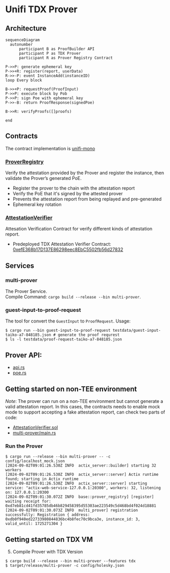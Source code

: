 # Unifi TDX Prover

## Architecture

```mermaid
sequenceDiagram
  autonumber
	  participant B as ProofBuilder API
	  participant P as TDX Prover
	  participant R as Prover Registry Contract

P->>P: generate ephemeral key
P->>+R: register(report, userData)
R->>-P: event InstanceAdd(instanceID)
loop Every block

B->>+P: requestProof(ProofInput)
P->>P: execute block by Pob
P->>P: sign Poe with ephemeral key
P->>-B: return ProofResponse(signedPoe)

B->>R: verifyProofs([]proofs)

end
```

## Contracts

The contract implementation is [unifi-mono](https://github.com/PufferFinance/unifi-mono)

### [ProverRegistry](https://github.com/PufferFinance/unifi-mono/blob/unifi/packages/protocol/contracts/layer1/verifiers/ProverRegistryVerifier.sol)

Verify the attestation provided by the Prover and register the instance, then validate the Prover’s generated PoE.
* Register the prover to the chain with the attestation report
* Verify the PoE that it's signed by the attested prover
* Prevents the attestation report from being replayed and pre-generated
* Ephemeral key rotation

### [AttestationVerifier](https://github.com/PufferFinance/unifi-mono/blob/unifi/packages/protocol/contracts/layer1/automata-attestation/AttestationVerifier.sol)

Attesation Verification Contract for verify different kinds of attestation report.

* Predeployed TDX Attestation Verifier Contract: [0xefE368b17D137E86298eec8EbC5502fb56d27832](https://explorer-testnet.ata.network/address/0xefE368b17D137E86298eec8EbC5502fb56d27832)

## Services

### multi-prover

The Prover Service.  
Compile Command: `cargo build --release --bin multi-prover`.

### guest-input-to-proof-request
The tool for convert the `GuestInput` to `ProofRequest`.
Usage: 
```
$ cargo run --bin guest-input-to-proof-request testdata/guest-input-taiko-a7-848185.json # generate the proof requrest
$ ls -l testdata/proof-request-taiko-a7-848185.json
```

## Prover API:

* [api.rs](crates/prover/src/api.rs)
* [poe.rs](crates/prover/src/poe.rs)


## Getting started on non-TEE environment

*Note*: The prover can run on a non-TEE environment but cannot generate a valid attestation report. In this cases, the contracts needs to enable mock mode to support accepting a fake attestation report, can check two parts of code:
* [AttestationVerifier.sol](https://github.com/PufferFinance/unifi-mono/blob/8e03ed41c6a5fd76207efc9e2216ea29eeffe495/packages/protocol/contracts/layer1/automata-attestation/AttestationVerifier.sol#L44)
* [multi-prover/main.rs](bin/multi-prover/src/main.rs#L88-L92)

### Run the Prover

```
$ cargo run --release --bin multi-prover -- -c config/localhost_mock.json
[2024-09-02T09:01:26.530Z INFO  actix_server::builder] starting 32 workers
[2024-09-02T09:01:26.530Z INFO  actix_server::server] Actix runtime found; starting in Actix runtime
[2024-09-02T09:01:26.530Z INFO  actix_server::server] starting service: "actix-web-service-127.0.0.1:20300", workers: 32, listening on: 127.0.0.1:20300
[2024-09-02T09:01:30.072Z INFO  base::prover_registry] [register] waiting receipt for: 0xd7eb81cd41fd35785db46b829458395d55303ae223549c5d468bd4f024d18881
[2024-09-02T09:01:30.073Z INFO  multi_prover] registration successfully: Registration { address: 0xdb0f940ed22733980844836bc4b8fec70c9bca3e, instance_id: 3, valid_until: 1725271304 }
```

## Getting started on TDX VM

5. Compile Prover with TDX Version

```
$ cargo build --release --bin multi-prover --features tdx
$ target/release/multi-prover -c config/holesky.json
```

